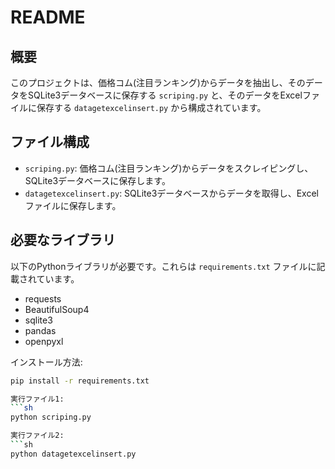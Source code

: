 # README

## 概要

このプロジェクトは、価格コム(注目ランキング)からデータを抽出し、そのデータをSQLite3データベースに保存する `scriping.py` と、そのデータをExcelファイルに保存する `datagetexcelinsert.py` から構成されています。

## ファイル構成

- `scriping.py`: 価格コム(注目ランキング)からデータをスクレイピングし、SQLite3データベースに保存します。
- `datagetexcelinsert.py`: SQLite3データベースからデータを取得し、Excelファイルに保存します。

## 必要なライブラリ

以下のPythonライブラリが必要です。これらは `requirements.txt` ファイルに記載されています。

- requests
- BeautifulSoup4
- sqlite3
- pandas
- openpyxl

インストール方法:
```sh
pip install -r requirements.txt

実行ファイル1:
```sh 
python scriping.py

実行ファイル2:
```sh
python datagetexcelinsert.py